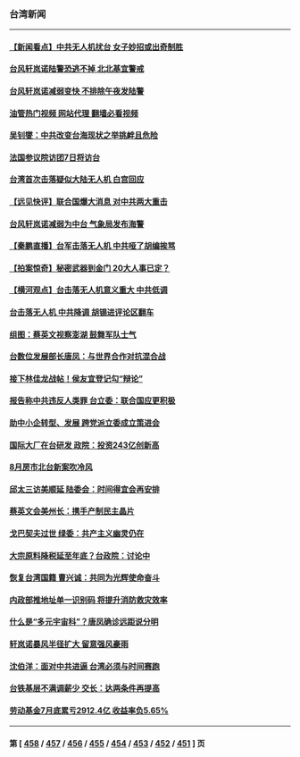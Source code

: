 ### 台湾新闻
---
#### [【新闻看点】中共无人机扰台 女子妙招或出奇制胜](../../pages/ncid1349361/n13815726.md?09021645) 
#### [台风轩岚诺陆警恐逃不掉 北北基宜警戒](../../pages/ncid1349361/n13816064.md?09021645) 
#### [台风轩岚诺减弱变快 不排除午夜发陆警](../../pages/ncid1349361/n13815994.md?09021645) 
#### [油管热门视频 网站代理 翻墙必看视频](http://209.222.30.114:81/youtube.html?09021645)
#### [吴钊燮：中共改变台海现状之举挑衅且危险](../../pages/ncid1349361/n13815949.md?09021645) 
#### [法国参议院访团7日将访台](../../pages/ncid1349361/n13815929.md?09021645) 
#### [台湾首次击落疑似大陆无人机 白宫回应](../../pages/ncid1349361/n13815711.md?09021645) 
#### [【远见快评】联合国爆大消息 对中共两大重击](../../pages/ncid1349361/n13815733.md?09021645) 
#### [台风轩岚诺减弱为中台 气象局发布海警](../../pages/ncid1349361/n13815792.md?09021645) 
#### [【秦鹏直播】台军击落无人机 中共哑了胡编挨骂](../../pages/ncid1349361/n13815720.md?09021645) 
#### [【拍案惊奇】秘密武器到金门 20大人事已定？](../../pages/ncid1349361/n13815526.md?09021645) 
#### [【横河观点】台击落无人机意义重大 中共低调](../../pages/ncid1349361/n13815703.md?09021645) 
#### [台击落无人机 中共降调 胡锡进评论区翻车](../../pages/ncid1349361/n13815496.md?09021645) 
#### [组图：蔡英文视察澎湖 鼓舞军队士气](../../pages/ncid1349361/n13815570.md?09021645) 
#### [台数位发展部长唐凤：与世界合作对抗混合战](../../pages/ncid1349361/n13815439.md?09021645) 
#### [接下林佳龙战帖！侯友宜登记勾“辩论”](../../pages/ncid1349361/n13815489.md?09021645) 
#### [报告称中共违反人类罪 台立委：联合国应更积极](../../pages/ncid1349361/n13815527.md?09021645) 
#### [助中小企转型、发展 跨党派立委成立策进会](../../pages/ncid1349361/n13815568.md?09021645) 
#### [国际大厂在台研发 政院：投资243亿创新高](../../pages/ncid1349361/n13815567.md?09021645) 
#### [8月房市北台新案吹冷风](../../pages/ncid1349361/n13815510.md?09021645) 
#### [邱太三访美顺延 陆委会：时间得宜会再安排](../../pages/ncid1349361/n13815536.md?09021645) 
#### [蔡英文会美州长：携手产制民主晶片](../../pages/ncid1349361/n13815492.md?09021645) 
#### [戈巴契夫过世 绿委：共产主义幽灵仍在](../../pages/ncid1349361/n13815540.md?09021645) 
#### [大宗原料降税延至年底？台政院：讨论中](../../pages/ncid1349361/n13815539.md?09021645) 
#### [恢复台湾国籍 曹兴诚：共同为光辉使命奋斗](../../pages/ncid1349361/n13815537.md?09021645) 
#### [内政部推地址单一识别码 将提升消防救灾效率](../../pages/ncid1349361/n13815547.md?09021645) 
#### [什么是“多元宇宙科”？唐凤确诊远距说分明](../../pages/ncid1349361/n13815541.md?09021645) 
#### [轩岚诺暴风半径扩大 留意强风豪雨](../../pages/ncid1349361/n13815511.md?09021645) 
#### [沈伯洋：面对中共进逼 台湾必须与时间赛跑](../../pages/ncid1349361/n13815221.md?09021645) 
#### [台铁基层不满调薪少 交长：达两条件再提高](../../pages/ncid1349361/n13815513.md?09021645) 
#### [劳动基金7月底累亏2912.4亿 收益率负5.65%](../../pages/ncid1349361/n13815521.md?09021645) 

---
#### 第 [ [458](./458.md?09021645) / [457](./457.md?09021645) / [456](./456.md?09021645) / [455](./455.md?09021645) / [454](./454.md?09021645) / [453](./453.md?09021645) / [452](./452.md?09021645) / [451](./451.md?09021645) ] 页
